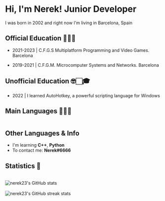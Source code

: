 
<h1 align="left">Hi, I'm Nerek! Junior Developer</h1>
<p align="left">I was born in 2002 and right now I'm living in Barcelona, Spain</p>

<h2 align="left">Official Education 👨🏻‍🎓</h2>
<ul dir="auto">
<li>
<p dir="auto">2021-2023 | C.F.G.S Multiplatform Programming and Video Games. Barcelona</p>

</li>
<li>

<p dir="auto">2019-2021 | C.F.G.M. Microcomputer Systems and Networks. Barcelona</p>
</li>
</ul>

<h2 align="left">Unofficial Education 🤓🏻‍🎓</h2>
<ul dir="auto">
<li>
<p dir="auto">2022 | I learned AutoHotkey, a powerful scripting language for Windows</p>

</li>
</ul>

<h2 align="left">Main Languages 👨🏻‍💻</h2>
<p dir="auto"><a target="_blank" rel="noopener noreferrer nofollow" href="https://camo.githubusercontent.com/256f498d9e3128b19f8cb5558884749179db9118aaa6e31d3f7c5da34edf5c8c/68747470733a2f2f696d672e736869656c64732e696f2f62616467652f632532332532302d2532333233393132302e7376673f267374796c653d666f722d7468652d6261646765266c6f676f3d632d7368617270266c6f676f436f6c6f723d7768697465"><img src="https://camo.githubusercontent.com/256f498d9e3128b19f8cb5558884749179db9118aaa6e31d3f7c5da34edf5c8c/68747470733a2f2f696d672e736869656c64732e696f2f62616467652f632532332532302d2532333233393132302e7376673f267374796c653d666f722d7468652d6261646765266c6f676f3d632d7368617270266c6f676f436f6c6f723d7768697465" alt="" style="max-width: 100%;"></a><a target="_blank" rel="noopener noreferrer nofollow" href="https://camo.githubusercontent.com/7858f416aa93ee56048ca2eb473bdde10002398fc4ff05e08faf6cb3cbb5bce1/68747470733a2f2f696d672e736869656c64732e696f2f62616467652f6a6176612532302d2532334544384230302e7376673f267374796c653d666f722d7468652d6261646765266c6f676f3d6a617661266c6f676f436f6c6f723d7768697465"><img src="https://camo.githubusercontent.com/7858f416aa93ee56048ca2eb473bdde10002398fc4ff05e08faf6cb3cbb5bce1/68747470733a2f2f696d672e736869656c64732e696f2f62616467652f6a6176612532302d2532334544384230302e7376673f267374796c653d666f722d7468652d6261646765266c6f676f3d6a617661266c6f676f436f6c6f723d7768697465" alt="" style="max-width: 100%;"></a></p>

<h2 align="left">Other Languages & Info</h2>
<ul dir="auto">
<li>I'm learning <strong>C++</strong>, <strong>Python</strong></li>
<li>To contact me: <strong>Nerek#6666</strong></li>
</ul>
<h2 align="left">Statistics 🧐</h2>
<br>
<div align="left">
  <img src="https://github-readme-stats.vercel.app/api?username=nerek23&show_icons=true&theme=dark" alt="nerek23's GitHub stats">
</div>
<br>
<div align="left">
  <img src="https://github-readme-streak-stats.herokuapp.com/?user=nerek23&theme=dark" alt="nerek23's GitHub streak stats">
</div>





